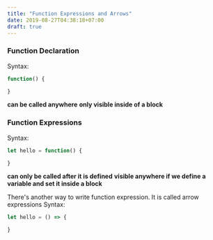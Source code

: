 ```yaml
---
title: "Function Expressions and Arrows"
date: 2019-08-27T04:38:18+07:00
draft: true
---
```


### Function Declaration
Syntax:
```javascript
function() {

}
```
**can be called anywhere**
**only visible inside of a block**

### Function Expressions
Syntax:
```javascript
let hello = function() {

}
```
**can only be called after it is defined**
**visible anywhere if we define a variable and set it inside a block**

There's another way to write function expression. It is called arrow expressions
Syntax:
```javascript
let hello = () => {

}
```

